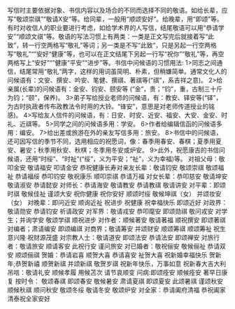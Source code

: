 写信时主要依据对象、书信内容以及场合的不同而选择不同的敬语。如给长辈，应写“敬颂崇祺”“敬请X安”等。给同辈，一般用“顺颂安好”。给晚辈，用“即颂”等。有时对收信人的职业要进行考虑，如给学术界的人写信，结尾敬语可以用“恭请学安”“顺颂文祺”等。敬语的写法习惯上有两类：一类是正文写完后就接着写“此致”，转一行空两格写“敬礼”等词；另一类是不写“此致”，只是另起一行空两格写“敬礼”“”安好“健康”等，也可以在正文结尾下另起一行写“祝你”“敬礼”等，再空两格写上“安好”“”健康“平安”“进步”等。书信中问候语的习惯用法:
1>同志之间通信，结尾常用“敬礼”两字，这样的用词虽简明、朴素，但稍嫌简单。通常文化人的问候语有：文安、撰安、吟安、笔健、撰祺、著祺等(“祺”，系吉祥之意)。
2>给亲属(长辈)的问候语有：金安、钧安、颐安等 (“金”，贵；“钧”，重，古制三十斤为钧；“颐”，保养)。
3>弟子写给授业老师的问候语，有：教安、铎安等(“铎”，为古时执政者传布政教法令时用的大铃。“锋安”，意思是对老师传道授业的铭感)。
4>写给友人信件的问候语，有：日安、时安、近安、福安、大安、金安、时礼、近祺等。
5>同学之间的问候语多用：学安。
6>作者给编辑信函的问候语多用：编安。
7>给出差或旅游在外的亲友写信多用：旅安。
8>书信中的问候语，还可因写信的季节不同，选用相应的祝愿词，像：春季用春安、春棋；夏季用夏安、暑安；秋季用秋安、秋棋；冬季用冬安或炉安。
9>此外，祝愿康吉的书信问候语，还用“时绥”、“时祉”(“绥”，义为平安；“祉”，义为幸福)等。
对祖父母：敬叩金安 敬请福安 叩请金安 恭祝健康长寿对亲友长辈：敬请钧安 敬颂崇祺 敬颂福祉 恭请福绥
恭叩钧安 敬祝康乐 顺叩崇祺 恭请万福
对女长辈：恭叩慈安 敬请坤安 敬请淑安 恭请懿安
对师长：恭请海安 敬请教安 恭请教祺 敬请讲安
对平辈：即颂时祺 敬候佳祉 谨颂大安 祝你健康 祝你安好 顺颂时绥 敬候坤祺（女） 并颂妆安（女）
对晚辈：即问近安 顺询近祉 祝进步 祝健康 祝幸福快乐 即颂近好
对政界：敬请勋安 恭请钧安 祈请政安
对军界：敬请戎安 恭叩麾安 即颂勋祺 敬问戎安
对学生；并询学安 敬颂学祺 顺祝进步
对作者：顺候著安 敬请著福 顺祝撰安 即颂著祺
对编者；肃请编安 即颂编祺
对商界；敬请筹安 并颂财安 顺颂筹祺 顺颂筹祉 祝生意兴隆 祝财源茂盛
对宗教人士：敬请道安 即颂法安 恭请法安 即颂禅安
对旅行者：敬请旅安 顺请客安 此祝行安 谨问旅安
对已婚者：敬祝俪安 敬候俪祉 恭请双安 顺颂俪祺
贺婚：恭请岩喜 顺贺大喜 恭请喜安 祉贺大喜 祝新婚幸福快乐
贺新年;恭贺新禧 顺贺新祺 并颂新祺 敬贺岁祺 祝新年快乐，万事如意 祝新春大吉大利
吊唁：敬请礼安 顺候孝履 用候苫次 请节哀顺变
问病:即颂痊安 顺候痊安 著早日康复
按时令：
敬颂春祺 即颂春安
敬候暑安 肃请夏祺 即颂夏安 此颂暑祺
谨颂秋安 顺候秋祺 顺问秋安
敬颂冬绥 敬请冬安 敬颂炉安
对全家：恭请阖府清福 恭祝阖家清泰祝全家安好